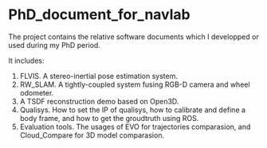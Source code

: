 # PhD_document_for_navlab

The project contains the relative software documents which I developped or used during my PhD period.

It includes:

1. FLVIS. A stereo-inertial pose estimation system.
2. RW_SLAM. A tightly-coupled system fusing RGB-D camera and wheel odometer.
3. A TSDF reconstruction demo based on Open3D.
4. Qualisys. How to set the IP of qualisys, how to calibrate and define a body frame, and how to get the groudtruth using ROS.
5. Evaluation tools. The usages of EVO for trajectories comparasion, and Cloud_Compare for 3D model comparasion.
